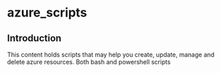 # azure_scripts

## Introduction
This content holds scripts that may help you create, update, manage and delete azure resources.
Both bash and powershell scripts
